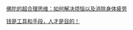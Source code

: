 
[佛陀的超合理思维：如何解决烦恼以及消除身体疲劳](https://b23.tv/uNnCw2c)


[钱是工具和手段，人才是目的！](https://v.douyin.com/UnDGwx83108/)

